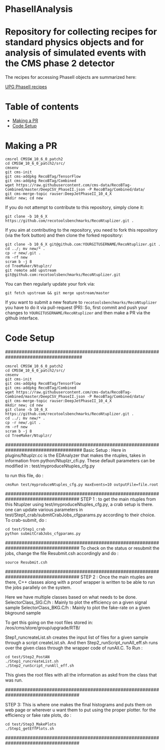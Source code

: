 # PhaseIIAnalysis
# Repository for collecting recipes for standard physics objects and for analysis of simulated events with the CMS phase 2 detector

The recipes for accessing PhaseII objects are summarized here:

[UPG PhaseII recipes](https://twiki.cern.ch/twiki/bin/view/CMS/PhaseIIFSObjectRecipes "UPG PhaseII recipes")

Table of contents
=================

  * [Making a PR](#makingPR)
  * [Code Setup](#setup)

Making a PR
=====

```
cmsrel CMSSW_10_6_0_patch2
cd CMSSW_10_6_0_patch2/src/
cmsenv
git cms-init
git cms-addpkg RecoBTag/TensorFlow
git cms-addpkg RecoBTag/Combined
wget https://raw.githubusercontent.com/cms-data/RecoBTag-Combined/master/DeepCSV_PhaseII.json -P RecoBTag/Combined/data/
git cms-merge-topic rauser:DeepJetPhaseII_10_4_X
mkdir new; cd new
```
If you do not attempt to contribute to this repository, simply clone it:
```
git clone -b 10_6_X https://github.com/recotoolsbenchmarks/RecoNtuplizer.git .
```

If you aim at contributing to the repository, you need to fork this repository (via the fork button) and then clone the forked repository:
```
git clone -b 10_6_X git@github.com:YOURGITUSERNAME/RecoNtuplizer.git .
cd ../; mv new/* .
cp -r new/.git .
rm -rf new
scram b -j 8
cd TreeMaker/Ntuplzr/
git remote add upstream git@github.com:recotoolsbenchmarks/RecoNtuplizer.git
```

You can then regularly update your fork via:
```
git fetch upstream && git merge upstream/master
```

If you want to submit a new feature to ```recotoolsbenchmarks/RecoNtuplizer``` you have to do it via pull-request (PR):
So, first commit and push your changes to ```YOURGITUSERNAME/RecoNtuplizer``` and then make a PR via the github interface. 


Code Setup
=====

####################################################################################
```
cmsrel CMSSW_10_6_0_patch2
cd CMSSW_10_6_0_patch2/src/
cmsenv
git cms-init
git cms-addpkg RecoBTag/TensorFlow
git cms-addpkg RecoBTag/Combined
wget https://raw.githubusercontent.com/cms-data/RecoBTag-Combined/master/DeepCSV_PhaseII.json -P RecoBTag/Combined/data/
git cms-merge-topic rauser:DeepJetPhaseII_10_4_X
mkdir new; cd new
git clone -b 10_6_X https://github.com/recotoolsbenchmarks/RecoNtuplizer.git .
cd ../; mv new/* .
cp -r new/.git .
rm -rf new 
scram b -j 8
cd TreeMaker/Ntuplzr/
```
####################################################################################
Basic Setup : Here in plugins/Ntuplzr.cc is the EDAnalyzer that makes the ntuples, takes in information 
from python/Ntuplzr_cfi.py. These default parameters can be modified in :
test/myproduceNtuples_cfg.py

to run this file, do :  
```
cmsRun test/myproduceNtuples_cfg.py maxEvents=10 outputFile=file.root
```

###################################################################################
STEP 1 : to get the main ntuples from this Ntuplzer using test/myproduceNtuples_cfg.py, a crab setup is there. one can update 
        various parameters in test/Step1_crab/submitCrabJobs_cfgparams.py according to their choice. 
	To crab-submit, do : 

```
cd test/Step1_crab
python submitCrabJobs_cfgparams.py 
```
###################################################################################
To check on the status or resubmit the jobs, change the file Resubmit.csh accordingly and do :  
```
source Resubmit.csh
```

###################################################################################
STEP 2 : Once the main ntuples are there, C++ classes along with a proof wrapper is written to be able to run the jobs 
parallely on the system. 

Here we have multiple classes based on what needs to be done. 
SelectorClass_SIG.C/h : Mainly to plot the efficiency on a given signal sample 
SelectorClass_BKG.C/h : Mainly to plot the fake-rate  on a given bkground sample 


To get this going on the root files stored in: 
/eos/cms/store/group/upgrade/RTB/

Step1_runcreateList.sh creates the input list of files for a given sample through a script createList.sh.
And then Step2_runScript_runAll_eff.sh runs over the given class through the wrapper code of runAll.C.
To Run : 

```
cd test/Step2_PostAN
./Step1_runcreateList.sh
./Step2_runScript_runAll_eff.sh
```

This gives the root files with all the information as askd from the class that was run. 

###################################################################################

STEP 3: This is where one makes the final histograms and puts them on web page or wherever u want them to put using the proper plotter. 
for the efficiency or fake rate plots, do : 

```
cd test/Step3_MakePlots
./Step1_getEffPlots.sh
``` 	   
###################################################################################


